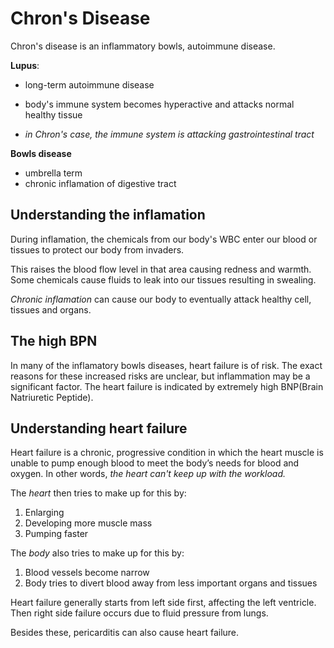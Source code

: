 
# Chron's Disease

Chron's disease is an inflammatory bowls, autoimmune disease.

**Lupus**: 
  - long-term autoimmune disease
  
  - body's immune system becomes hyperactive and attacks normal healthy tissue
  
  - *in Chron's case, the immune system is attacking gastrointestinal tract*

**Bowls disease**
  - umbrella term
  - chronic inflamation of digestive tract

## Understanding the inflamation

During inflamation, the chemicals from our body's WBC enter our blood or tissues to protect our body from invaders.

This raises the blood flow level in that area causing redness and warmth. Some chemicals cause fluids to leak into our tissues resulting in swealing.

*Chronic inflamation* can cause our body to eventually attack healthy cell, tissues and organs.

## The high BPN

In many of the inflamatory bowls diseases, heart failure is of risk. The exact reasons for these increased risks are unclear, but inflammation may be a significant factor. The heart failure is indicated by extremely high BNP(Brain Natriuretic Peptide). 


## Understanding heart failure

Heart failure is a chronic, progressive condition in which the heart muscle is unable to pump enough blood to meet the body’s needs for blood and oxygen. In other words, *the heart can't keep up with the workload.*

The *heart* then tries to make up for this by:
  1. Enlarging
  2. Developing more muscle mass
  3. Pumping faster

The *body* also tries to make up for this by:
  1. Blood vessels become narrow
  2. Body tries to divert blood away from less important organs and tissues

Heart failure generally starts from left side first, affecting the left ventricle. Then right side failure occurs due to fluid pressure from lungs.

Besides these, pericarditis can also cause heart failure.


